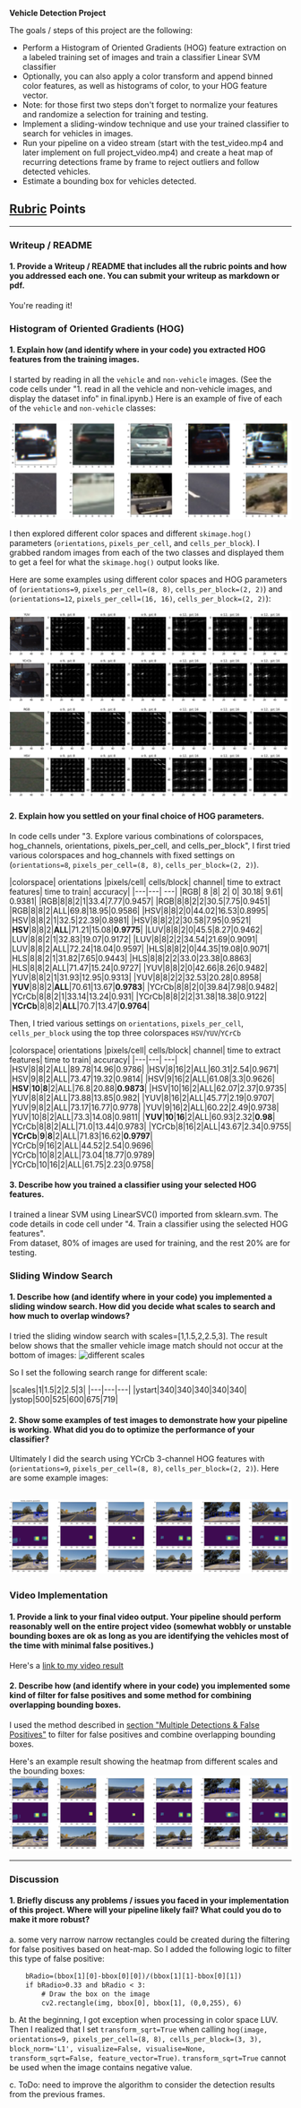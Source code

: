 

**Vehicle Detection Project**

The goals / steps of this project are the following:

* Perform a Histogram of Oriented Gradients (HOG) feature extraction on a labeled training set of images and train a classifier Linear SVM classifier
* Optionally, you can also apply a color transform and append binned color features, as well as histograms of color, to your HOG feature vector.
* Note: for those first two steps don't forget to normalize your features and randomize a selection for training and testing.
* Implement a sliding-window technique and use your trained classifier to search for vehicles in images.
* Run your pipeline on a video stream (start with the test_video.mp4 and later implement on full project_video.mp4) and create a heat map of recurring detections frame by frame to reject outliers and follow detected vehicles.
* Estimate a bounding box for vehicles detected.


## [Rubric](https://review.udacity.com/#!/rubrics/513/view) Points

---
### Writeup / README

#### 1. Provide a Writeup / README that includes all the rubric points and how you addressed each one.  You can submit your writeup as markdown or pdf.  

You're reading it!

### Histogram of Oriented Gradients (HOG)

#### 1. Explain how (and identify where in your code) you extracted HOG features from the training images.

I started by reading in all the `vehicle` and `non-vehicle` images.  (See the code cells under "1. read in all the vehicle and non-vehicle images, and display the dataset info" in final.ipynb.)
Here is an example of five of each of the `vehicle` and `non-vehicle` classes:

![sample images](output_images/sampleTrainingImages.png)


I then explored different color spaces and different `skimage.hog()` parameters (`orientations`, `pixels_per_cell`, and `cells_per_block`).  I grabbed random images from each of the two classes and displayed them to get a feel for what the `skimage.hog()` output looks like.

Here are some examples using different color spaces and HOG parameters of (`orientations=9`, `pixels_per_cell=(8, 8)`, `cells_per_block=(2, 2)`) and (`orientations=12`, `pixels_per_cell=(16, 16)`, `cells_per_block=(2, 2)`):


![hog featues](output_images/hogFeatures.png)

#### 2. Explain how you settled on your final choice of HOG parameters.
In code cells under "3. Explore various combinations of colorspaces, hog_channels, orientations, pixels_per_cell, and cells_per_block", I first tried various colorspaces and hog_channels with fixed settings on (`orientations=8`, `pixels_per_cell=(8, 8)`, `cells_per_block=(2, 2)`).

|colorspace| orientations |pixels/cell| cells/block| channel| time to extract features| time to train| accuracy|
|---|---| ---|
|RGB| 8 |8| 2| 0| 30.18| 9.61| 0.9381|
|RGB|8|8|2|1|33.4|7.77|0.9457|
|RGB|8|8|2|2|30.5|7.75|0.9451|
|RGB|8|8|2|ALL|69.8|18.95|0.9586|
|HSV|8|8|2|0|44.02|16.53|0.8995|
|HSV|8|8|2|1|32.5|22.39|0.8981|
|HSV|8|8|2|2|30.58|7.95|0.9521|
|**HSV**|8|8|2|**ALL**|71.21|15.08|**0.9775**|
|LUV|8|8|2|0|45.5|8.27|0.9462|
|LUV|8|8|2|1|32.83|19.07|0.9172|
|LUV|8|8|2|2|34.54|21.69|0.9091|
|LUV|8|8|2|ALL|72.24|18.04|0.9597|
|HLS|8|8|2|0|44.35|19.08|0.9071|
|HLS|8|8|2|1|31.82|7.65|0.9443|
|HLS|8|8|2|2|33.0|23.38|0.8863|
|HLS|8|8|2|ALL|71.47|15.24|0.9727|
|YUV|8|8|2|0|42.66|8.26|0.9482|
|YUV|8|8|2|1|31.93|12.95|0.9313|
|YUV|8|8|2|2|32.53|20.28|0.8958|
|**YUV**|8|8|2|**ALL**|70.61|13.67|**0.9783**|
|YCrCb|8|8|2|0|39.84|7.98|0.9482|
|YCrCb|8|8|2|1|33.14|13.24|0.931|
|YCrCb|8|8|2|2|31.38|18.38|0.9122|
|**YCrCb**|8|8|2|**ALL**|70.7|13.47|**0.9764**|

Then, I tried various settings on `orientations`, `pixels_per_cell`, `cells_per_block` using the top three colorspaces `HSV`/`YUV`/`YCrCb`

|colorspace| orientations |pixels/cell| cells/block| channel| time to extract features| time to train| accuracy|
|---|---| ---|
|HSV|8|8|2|ALL|89.78|14.96|0.9786|
|HSV|8|16|2|ALL|60.31|2.54|0.9671|
|HSV|9|8|2|ALL|73.47|19.32|0.9814|
|HSV|9|16|2|ALL|61.08|3.3|0.9626|
|**HSV**|**10**|**8**|2|ALL|76.8|20.88|**0.9873**|
|HSV|10|16|2|ALL|62.07|2.37|0.9735|
|YUV|8|8|2|ALL|73.88|13.85|0.982|
|YUV|8|16|2|ALL|45.77|2.19|0.9707|
|YUV|9|8|2|ALL|73.17|16.77|0.9778|
|YUV|9|16|2|ALL|60.22|2.49|0.9738|
|YUV|10|8|2|ALL|73.3|14.08|0.9811|
|**YUV**|**10**|**16**|2|ALL|60.93|2.32|**0.98**|
|YCrCb|8|8|2|ALL|71.0|13.44|0.9783|
|YCrCb|8|16|2|ALL|43.67|2.34|0.9755|
|**YCrCb**|**9**|**8**|2|ALL|71.83|16.62|**0.9797**|
|YCrCb|9|16|2|ALL|44.52|2.54|0.9696|
|YCrCb|10|8|2|ALL|73.04|18.77|0.9789|
|YCrCb|10|16|2|ALL|61.75|2.23|0.9758|

#### 3. Describe how you trained a classifier using your selected HOG features.

I trained a linear SVM using LinearSVC() imported from sklearn.svm. The code details in code cell under "4. Train a classifier using the selected HOG features".   
From dataset, 80% of images are used for training, and the rest 20% are for testing.

### Sliding Window Search

#### 1. Describe how (and identify where in your code) you implemented a sliding window search.  How did you decide what scales to search and how much to overlap windows?

I tried the sliding window search with scales=[1,1.5,2,2.5,3]. The result below shows that the smaller vehicle image match should not occur at the bottom of images:
![different scales](output_images/scales2.png)

So I set the following search range for different scale:

|scales|1|1.5|2|2.5|3|
|---|---|---|
|ystart|340|340|340|340|340|
|ystop|500|525|600|675|719|


#### 2. Show some examples of test images to demonstrate how your pipeline is working.  What did you do to optimize the performance of your classifier?

Ultimately I did the search using YCrCb 3-channel HOG features with  (`orientations=9`, `pixels_per_cell=(8, 8)`, `cells_per_block=(2, 2)`).  Here are some example images:

![test images](output_images/heat.png)
---

### Video Implementation

#### 1. Provide a link to your final video output.  Your pipeline should perform reasonably well on the entire project video (somewhat wobbly or unstable bounding boxes are ok as long as you are identifying the vehicles most of the time with minimal false positives.)
Here's a [link to my video result](output_images/project_output.mp4)


#### 2. Describe how (and identify where in your code) you implemented some kind of filter for false positives and some method for combining overlapping bounding boxes.

I used the method described in [section "Multiple Detections & False Positives"](https://classroom.udacity.com/nanodegrees/nd013/parts/fbf77062-5703-404e-b60c-95b78b2f3f9e/modules/2b62a1c3-e151-4a0e-b6b6-e424fa46ceab/lessons/fd66c083-4ccb-4fe3-bda1-c29db76f50a0/concepts/de41bff0-ad52-493f-8ef4-5506a279b812) to filter for false positives and combine overlapping bounding boxes.

Here's an example result showing the heatmap from different scales and the bounding boxes:
![test images](output_images/heat.png)

---

### Discussion

#### 1. Briefly discuss any problems / issues you faced in your implementation of this project.  Where will your pipeline likely fail?  What could you do to make it more robust?
a. some very narrow narrow rectangles could be created during the filtering for false positives based on heat-map. So I added the following logic to filter this type of false positive:
```           
    bRadio=(bbox[1][0]-bbox[0][0])/(bbox[1][1]-bbox[0][1])
    if bRadio>0.33 and bRadio < 3:
        # Draw the box on the image
        cv2.rectangle(img, bbox[0], bbox[1], (0,0,255), 6)
```

b. At the beginning, I got exception when processing in color space LUV. Then I realized that I set `transform_sqrt=True` when calling `hog(image, orientations=9, pixels_per_cell=(8, 8), cells_per_block=(3, 3), block_norm='L1', visualize=False, visualise=None, transform_sqrt=False, feature_vector=True)`.
`transform_sqrt=True` cannot be used when the image contains negative value.

c. ToDo: need to improve the algorithm to consider the detection results from the previous frames.
